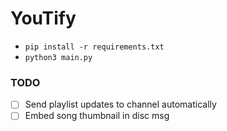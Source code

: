 # YouTify

- ```pip install -r requirements.txt```
- ```python3 main.py```

### TODO
- [ ] Send playlist updates to channel automatically
- [ ] Embed song thumbnail in disc msg
